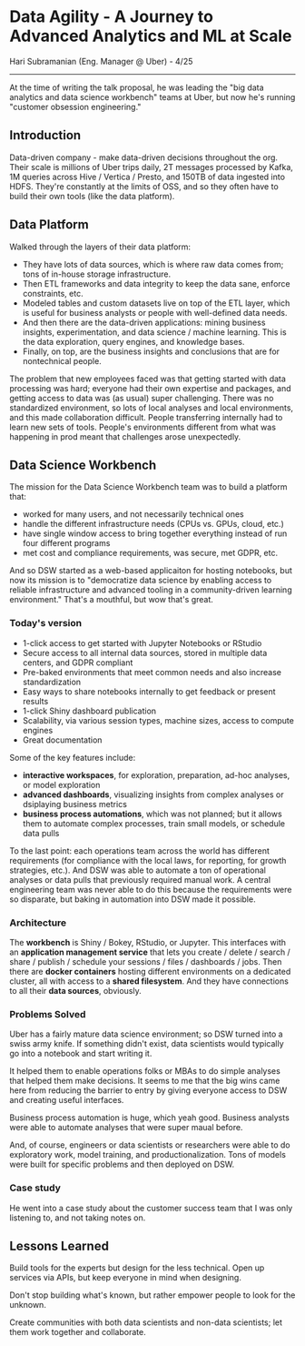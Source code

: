 # Data Agility - A Journey to Advanced Analytics and ML at Scale

Hari Subramanian (Eng. Manager @ Uber) - 4/25
___

At the time of writing the talk proposal, he was leading the "big data analytics and data science workbench" teams at Uber, but now he's running "customer obsession engineering."

## Introduction

Data-driven company - make data-driven decisions throughout the org. Their scale is millions of Uber trips daily, 2T messages processed by Kafka, 1M queries across Hive / Vertica / Presto, and 150TB of data ingested into HDFS. They're constantly at the limits of OSS, and so they often have to build their own tools (like the data platform).

## Data Platform

Walked through the layers of their data platform:

* They have lots of data sources, which is where raw data comes from; tons of in-house storage infrastructure. 
* Then ETL frameworks and data integrity to keep the data sane, enforce constraints, etc.
* Modeled tables and custom datasets live on top of the ETL layer, which is useful for business analysts or people with well-defined data needs. 
* And then there are the data-driven applications: mining business insights, experimentation, and data science / machine learning. This is the data exploration, query engines, and knowledge bases.
* Finally, on top, are the business insights and conclusions that are for nontechnical people.

The problem that new employees faced was that getting started with data processing was hard; everyone had their own expertise and packages, and getting access to data was (as usual) super challenging. There was no standardized environment, so lots of local analyses and local environments, and this made collaboration difficult. People transferring internally had to learn new sets of tools. People's environments different from what was happening in prod meant that challenges arose unexpectedly.

## Data Science Workbench

The mission for the Data Science Workbench team was to build a platform that:

* worked for many users, and not necessarily technical ones
* handle the different infrastructure needs (CPUs vs. GPUs, cloud, etc.)
* have single window access to bring together everything instead of run four different programs
* met cost and compliance requirements, was secure, met GDPR, etc.

And so DSW started as a web-based applicaiton for hosting notebooks, but now its mission is to "democratize data science by enabling access to reliable infrastructure and advanced tooling in a community-driven learning environment." That's a mouthful, but wow that's great.

### Today's version

* 1-click access to get started with Jupyter Notebooks or RStudio
* Secure access to all internal data sources, stored in multiple data centers, and GDPR compliant
* Pre-baked environments that meet common needs and also increase standardization
* Easy ways to share notebooks internally to get feedback or present results
* 1-click Shiny dashboard publication
* Scalability, via various session types, machine sizes, access to compute engines
* Great documentation

Some of the key features include:

* **interactive workspaces**, for exploration, preparation, ad-hoc analyses, or model exploration
* **advanced dashboards**, visualizing insights from complex analyses or dsiplaying business metrics
* **business process automations**, which was not planned; but it allows them to automate complex processes, train small models, or schedule data pulls

To the last point: each operations team across the world has different requirements (for compliance with the local laws, for reporting, for growth strategies, etc.). And DSW was able to automate a ton of operational analyses or data pulls that previously required manual work. A central engineering team was never able to do this because the requirements were so disparate, but baking in automation into DSW made it possible.

### Architecture

The **workbench** is Shiny / Bokey, RStudio, or Jupyter. This interfaces with an **application management service** that lets you create / delete / search / share / publish / schedule your sessions / files / dashboards / jobs. Then there are **docker containers** hosting different environments on a dedicated cluster, all with access to a **shared filesystem**. And they have connections to all their **data sources**, obviously.

### Problems Solved

Uber has a fairly mature data science environment; so DSW turned into a swiss army knife. If something didn't exist, data scientists would typically go into a notebook and start writing it.

It helped them to enable operations folks or MBAs to do simple analyses that helped them make decisions. It seems to me that the big wins came here from reducing the barrier to entry by giving everyone access to DSW and creating useful interfaces.

Business process automation is huge, which yeah good. Business analysts were able to automate analyses that were super maual before.

And, of course, engineers or data scientists or researchers were able to do exploratory work, model training, and productionalization. Tons of models were built for specific problems and then deployed on DSW.

### Case study

He went into a case study about the customer success team that I was only listening to, and not taking notes on.

## Lessons Learned

Build tools for the experts but design for the less technical. Open up services via APIs, but keep everyone in mind when designing.

Don't stop building what's known, but rather empower people to look for the unknown.

Create communities with both data scientists and non-data scientists; let them work together and collaborate.

